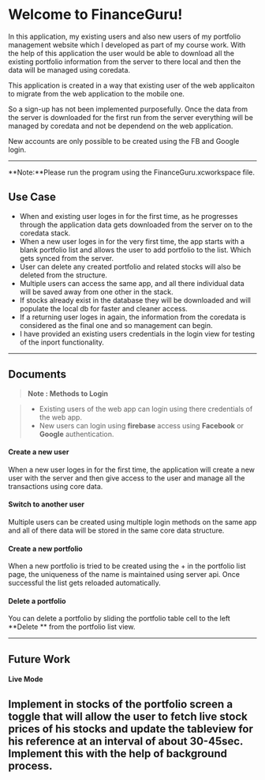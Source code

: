 Welcome to FinanceGuru!
===================

In this application, my existing users and also new users of my portfolio management  website which I developed as part of my course work. With the help of this application the user would be able to download all the existing portfolio information from the server to there local and then the data will be managed using coredata.

This application is created in a way that existing user of the web applicaiton to migrate from the web application to the mobile one.

So a sign-up has not been implemented purposefully. Once the data from the server is downloaded for the first run from the server everything will be managed by coredata and not be dependend on the web application.

New accounts are only possible to be created using the FB and Google login.


----------

**Note:**Please run the program using the FinanceGuru.xcworkspace file.


Use Case
-------------
- When and existing user loges in for the first time, as he progresses through the application data gets downloaded from the server on to the coredata stack.
- When a new user loges in for the very first time, the app starts with a blank portfolio list and allows the user to add portfolio to the list. Which gets synced from the server.
- User can delete any created portfolio and related stocks will also be deleted from the structure.
- Multiple users can access the same app, and all there individual data will be saved away from one other in the stack.
- If stocks already exist in the database they will be downloaded and will populate the local db for faster and cleaner access.
- If a returning user loges in again, the information from the coredata is considered as the final one and so management can begin. 
- I have provided an existing users credentials in the login view for testing of the inport functionality.


----------


Documents
-------------
> **Note : Methods to Login**

> - Existing users of the web app can login using there credentials of the web app.
> - New users can login using **firebase** access using **Facebook** or **Google** authentication.

#### <i class="icon-file"></i> Create a new user

When a new user loges in for the first time, the application will create a new user with the server and then give access to the user and manage all the transactions using core data.

#### <i class="icon-folder-open"></i> Switch to another user

Multiple users can be created using multiple login methods on the same app and all of there data will be stored in the same core data structure.

#### <i class="icon-file"></i> Create a new portfolio

When a new portfolio is tried to be created using the + in the portfolio list page, the uniqueness of the name is maintained using server api. Once successful the list gets reloaded automatically.

#### <i class="icon-trash"></i> Delete a portfolio

You can delete a portfolio by sliding the portfolio table cell to the left <i class="icon-trash"></i> **Delete ** from the portfolio list view.

----------


Future Work
-------------
#### <i class="icon-file"></i> Live Mode

Implement in stocks of the portfolio screen a toggle that will allow the user to fetch live stock prices of his stocks and update the tableview for his reference at an interval of about 30-45sec. Implement this with the help of background process.
----------
